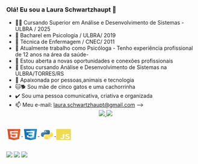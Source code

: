 ### Olá! Eu sou a Laura Schwartzhaupt 👋

- 👩‍🎓 Cursando Superior em Análise e Desenvolvimento de Sistemas - ULBRA / 2025
- 🧠 Bacharel em Psicologia / ULBRA/ 2019
- 💊 Técnica de Enfermagem / CNEC/ 2011
- 🔭 Atualmente trabalho como Psicóloga  - Tenho experiência profissional de 12 anos na área da saúde- 
- 🚀 Estou aberta a novas oportunidades e conexões profissionais
- 🌱 Estou cursando Análise e Desenvolvimento de Sistemas na ULBRA/TORRES/RS 
- 💟 Apaixonada por pessoas,animais e tecnologia
- 🐱🐕 Sou mãe de cinco gatos e uma cachorrinha
- ✔️ Sou uma pessoa comunicativa, criativa e organizada
- 📫 Meu e-mail: laura.schwartzhaupt@gmail.com
-->
  <div align="center">
  <a href="https://lauracurriculo.netlify.app/">
  <img width="42%" src="https://github-readme-stats.vercel.app/api?username=lauraschwartzhaupt&show_icons=true&theme=dracula&include_all_commits=true&count_private=true"/>
  <img width="50%" src="https://github-readme-stats.vercel.app/api/top-langs/?username=lauraschwartzhaupt&layout=compact&langs_count=7&theme=dracula"/>
</div>
<div style="display: inline_block"><br>
  <img align="center" alt="Laura-HTML" height="30" width="40" src="https://raw.githubusercontent.com/devicons/devicon/master/icons/html5/html5-original.svg">
  <img align="center" alt="Laura-CSS" height="30" width="40" src="https://raw.githubusercontent.com/devicons/devicon/master/icons/css3/css3-original.svg">
  <img align="center" alt="Laura-Python" height="30" width="40" src="https://raw.githubusercontent.com/devicons/devicon/master/icons/python/python-original.svg">
   <img align="center" alt="Laura-Js" height="30" width="40" src="https://raw.githubusercontent.com/devicons/devicon/master/icons/javascript/javascript-plain.svg">
</div>

##
<div> 
  <a href="https://api.whatsapp.com/send?phone=5551982257449&text=Ol%C3%A1%20eu%20sou%20a%20Laura!" target="_blank"><img src="https://img.shields.io/badge/WhatsApp-25D366?style=for-the-badge&logo=whatsapp&logoColor=white target="_blank"></a>
  <a href=https://www.instagram.com/lauraschwartzhaupt/><img src="https://img.shields.io/badge/-Instagram-%23E4405F?style=for-the-badge&logo=instagram&logoColor=white" target="_blank"></a>
  <a href="https://www.linkedin.com/in/laura-vanessa-morais-chwartzhaupt/"><img src="https://img.shields.io/badge/-LinkedIn-%230077B5?style=for-the-badge&logo=linkedin&logoColor=white" target="_blank"></a>
</div>
